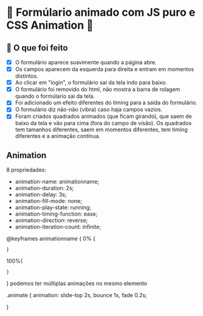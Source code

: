 # 🚀 Formúlario animado com JS puro e CSS Animation 🚀

## 📝 O que foi feito

- [x] O formulário aparece suavimente quando a página abre.
- [x] Os campos aparecem da esquerda para direita e entram em momentos distintos.
- [x] Ao clicar em "login", o formulário sai da tela indo para baixo.
- [x] O formulário foi removido do html, não mostra a barra de rolagem 
quando o formúlario sai da tela.
- [x] Foi adicionado um efeito diferentes do timing para a saída do formulário.
- [x] O formulário diz não-não (vibra) caso haja campos vazios.
- [x] Foram criados quadrados animados (que ficam girando), que saem de baixo da 
tela e vão para cima (fora do campo de visão). Os quadrados tem tamanhos diferentes,
saem em momentos diferentes, tem timing diferentes e a animação contínua.

## Animation

8 propriedades:

- animation-name: animationname;
- animation-duration: 2s;
- animation-delay: 3s;
- animation-fill-mode: none;
- animation-play-state: running;
- animation-timing-function: ease;
- animation-direction: reverse;
- animation-iteration-count: infinite;

@keyframes animationname {
    0% {

    }

  100%{

    }
  
}
podemos ter múltiplas animações no mesmo elemento

.animate {
  animation: slide-top 2s, bounce 1s, fade 0.2s;
  
}
